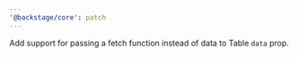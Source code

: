 ```yaml
---
'@backstage/core': patch
---
```


Add support for passing a fetch function instead of data to Table `data` prop.
